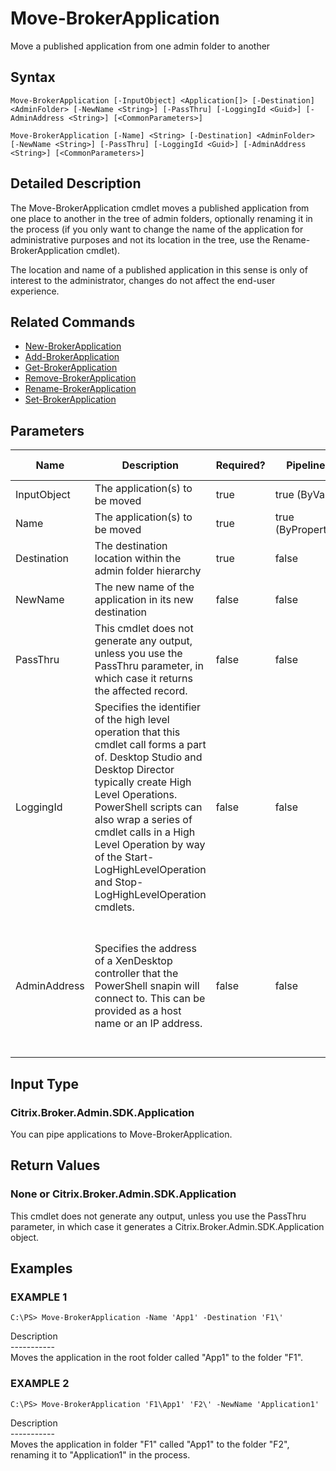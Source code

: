 ﻿# Move-BrokerApplication

   Move a published application from one admin folder to another

## Syntax
```
Move-BrokerApplication [-InputObject] <Application[]> [-Destination] <AdminFolder> [-NewName <String>] [-PassThru] [-LoggingId <Guid>] [-AdminAddress <String>] [<CommonParameters>]

Move-BrokerApplication [-Name] <String> [-Destination] <AdminFolder> [-NewName <String>] [-PassThru] [-LoggingId <Guid>] [-AdminAddress <String>] [<CommonParameters>]
```

## Detailed Description
   The Move-BrokerApplication cmdlet moves a published application from one place to another in the tree of admin folders, optionally renaming it in the process (if you only want to change the name of the application for administrative purposes and not its location in the tree, use the Rename-BrokerApplication cmdlet).

The location and name of a published application in this sense is only of interest to the administrator, changes do not affect the end-user experience.

## Related Commands
  * [New-BrokerApplication](New-BrokerApplication.html)
  * [Add-BrokerApplication](Add-BrokerApplication.html)
  * [Get-BrokerApplication](Get-BrokerApplication.html)
  * [Remove-BrokerApplication](Remove-BrokerApplication.html)
  * [Rename-BrokerApplication](Rename-BrokerApplication.html)
  * [Set-BrokerApplication](Set-BrokerApplication.html)
## Parameters

| Name   | Description | Required? | Pipeline Input | Default Value |
| --- | --- | --- | --- | --- |
| InputObject | The application(s) to be moved | true | true (ByValue) |  |
| Name | The application(s) to be moved | true | true (ByPropertyName) |  |
| Destination | The destination location within the admin folder hierarchy | true | false |  |
| NewName | The new name of the application in its new destination | false | false |  |
| PassThru | This cmdlet does not generate any output, unless you use the PassThru parameter, in which case it returns the affected record. | false | false | False |
| LoggingId | Specifies the identifier of the high level operation that this cmdlet call forms a part of. Desktop Studio and Desktop Director typically create High Level Operations. PowerShell scripts can also wrap a series of cmdlet calls in a High Level Operation by way of the Start-LogHighLevelOperation and Stop-LogHighLevelOperation cmdlets. | false | false |  |
| AdminAddress | Specifies the address of a XenDesktop controller that the PowerShell snapin will connect to. This can be provided as a host name or an IP address. | false | false | Localhost. Once a value is provided by any cmdlet, this value will become the default. |

## Input Type
### Citrix.Broker.Admin.SDK.Application
   You can pipe applications to Move-BrokerApplication.
## Return Values
### None or Citrix.Broker.Admin.SDK.Application
   This cmdlet does not generate any output, unless you use the PassThru parameter, in which case it generates a Citrix.Broker.Admin.SDK.Application object.
## Examples

### EXAMPLE 1
```
C:\PS> Move-BrokerApplication -Name 'App1' -Destination 'F1\'
```
   Description<br>-----------<br>Moves the application in the root folder called "App1" to the folder "F1\".
### EXAMPLE 2
```
C:\PS> Move-BrokerApplication 'F1\App1' 'F2\' -NewName 'Application1'
```
   Description<br>-----------<br>Moves the application in folder "F1" called "App1" to the folder "F2\", renaming it to "Application1" in the process.
